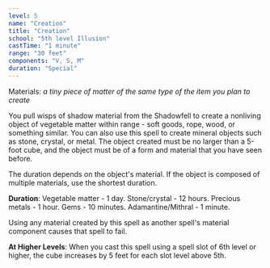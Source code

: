 ```yaml
---
level: 5
name: "Creation"
title: "Creation"
school: "5th level Illusion"
castTime: "1 minute"
range: "30 feet"
components: "V, S, M"
duration: "Special"
---
```


Materials: *a tiny piece of matter of the same type of the item you plan to create*

You pull wisps of shadow material from the Shadowfell to create a nonliving object of vegetable matter within range - soft goods, rope, wood, or something similar. You can also use this spell to create mineral objects such as stone, crystal, or metal. The object created must be no larger than a 5-foot cube, and the object must be of a form and material that you have seen before.

The duration depends on the object's material. If the object is composed of multiple materials, use the shortest duration.

**Duration**: Vegetable matter - 1 day. Stone/crystal - 12 hours. Precious metals - 1 hour. Gems - 10 minutes. Adamantine/Mithral - 1 minute.

Using any material created by this spell as another spell's material component causes that spell to fail.

**At Higher Levels**: When you cast this spell using a spell slot of 6th level or higher, the cube increases by 5 feet for each slot level above 5th.
